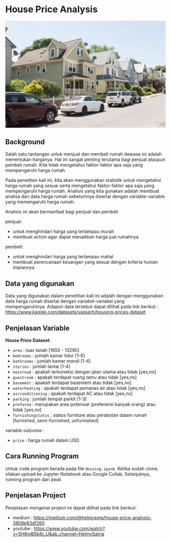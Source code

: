 # House Price Analysis

![](https://github.com/satriahelmy/houseprice/blob/main/hs.jpg)

## Background

Salah satu tantangan untuk menjual dan membeli rumah dewasa ini adalah menentukan harganya. Hal ini sangat penting terutama bagi penjual ataupun pembeli rumah. Kita tidak mengetahui faktor-faktor apa saja yang mempengaruhi harga rumah.

Pada penelitian kali ini, kita akan menggunakan statistik untuk mengetahui harga rumah yang sesuai serta mengetahui faktor-faktor apa saja yang mempengaruhi harga rumah. Analisis yang kita gunakan adalah membuat analisa dari data harga rumah sebelumnya disertai dengan variable-variable yang memengaruhi harga rumah.

Analisis ini akan bermanfaat bagi penjual dan pembeli

penjual:
- untuk menghindari harga yang terlampau murah
- membuat action agar dapat menaikkan harga jual rumahnya

pembeli:
- untuk menghindari harga yang terlampau mahal
- membuat perencanaan keuangan yang sesuai dengan kriteria hunian impiannya

## Data yang digunakan

Data yang digunakan dalam penelitian kali ini adalah dengan menggunakan data harga rumah disertai dengan variabel-variabel yang mempengaruhinya. Adapun data tersebut dapat dilihat pada link berikut : https://www.kaggle.com/datasets/yasserh/housing-prices-dataset

## Penjelasan Variable

**House Price Dataset**:

- `area` : luas tanah [1650 - 13290]
- `bedrooms` : jumlah kamar tidur [1-6]
- `bathrooms` : jumlah kamar mandi [1-4]
- `stories` : jumlah lantai [1-4]
- `mainroad` : apakah terkoneksi dengan jalan utama atau tidak [yes,no]
- `guestroom` : apakah terdapat ruang tamu atau tidak [yes,no]
- `basement` : apakah terdapat basement atau tidak [yes,no]
- `waterheating` : apakah terdapat pemanas air atau tidak [yes,no]
- `airconditioning` : apakah terdapat AC atau tidak [yes,no]
- `parking` : jumlah tempat parkit [1-3]
- `prefarea` : merupakan area potensial (preferensi banyak orang) atau tidak [yes,no]
- `furnishingstatus` : status furniture atau perabotan dalam rumah [furnished, semi-furnished, unfurnished]

variable outcome :
- `price` : harga rumah dalam USD

## Cara Running Program
Untuk code program berada pada file `Housing.ipynb`. Ketika sudah clone, silakan upload ke Jupyter Notebook atau Google Collab. Selanjutnya, running program dari awal.

## Penjelasan Project
Penjelasan mengenai project ini dapat dilihat pada link berikut:
- medium : https://medium.com/@helmysmp/house-price-analysis-3858e83df260
- youtube : https://www.youtube.com/watch?v=SH6mBSb6r_U&ab_channel=HelmySatria
